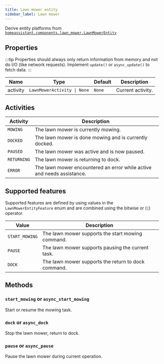 ```yaml
---
title: Lawn mower entity
sidebar_label: Lawn mower
---
```


Derive entity platforms from [`homeassistant.components.lawn_mower.LawnMowerEntity`](https://github.com/home-assistant/home-assistant/blob/master/homeassistant/components/lawn_mower/__init__.py)

## Properties

:::tip
Properties should always only return information from memory and not do I/O (like network requests). Implement `update()` or `async_update()` to fetch data.
:::


| Name     | Type                                       | Default | Description
| -------- | ------------------------------------------ | ------- | -----------------
| activity | <code>LawnMowerActivity &#124; None</code> | `None`  | Current activity.

## Activities

| Activity | Description
| -------- | -----------
| `MOWING` | The lawn mower is currently mowing.
| `DOCKED` | The lawn mower is done mowing and is currently docked.
| `PAUSED` | The lawn mower was active and is now paused.
| `RETURNING` | The lawn mower is returning to dock.
| `ERROR`  | The lawn mower encountered an error while active and needs assistance.

## Supported features

Supported features are defined by using values in the `LawnMowerEntityFeature` enum
and are combined using the bitwise or (`|`) operator.

| Value          | Description                                          |
| -------------- | ---------------------------------------------------- |
| `START_MOWING` | The lawn mower supports the start mowing command.    |
| `PAUSE`        | The lawn mower supports pausing the current task.    |
| `DOCK`         | The lawn mower supports the return to dock command.  |

## Methods

### `start_mowing` or `async_start_mowing`

Start or resume the mowing task.

### `dock` or `async_dock`

Stop the lawn mower, return to dock.

### `pause` or `async_pause`

Pause the lawn mower during current operation.
